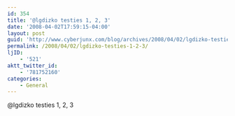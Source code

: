 ```yaml
---
id: 354
title: '@lgdizko testies 1, 2, 3'
date: '2008-04-02T17:59:15-04:00'
layout: post
guid: 'http://www.cyberjunx.com/blog/archives/2008/04/02/lgdizko-testies-1-2-3/'
permalink: /2008/04/02/lgdizko-testies-1-2-3/
ljID:
    - '521'
aktt_twitter_id:
    - '781752160'
categories:
    - General
---
```


@lgdizko testies 1, 2, 3